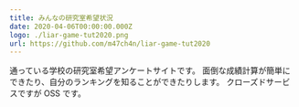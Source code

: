 ```yaml
---
title: みんなの研究室希望状況
date: 2020-04-06T00:00:00.000Z
logo: ./liar-game-tut2020.png
url: https://github.com/m47ch4n/liar-game-tut2020
---
```


通っている学校の研究室希望アンケートサイトです。
面倒な成績計算が簡単にできたり、自分のランキングを知ることができたりします。
クローズドサービスですが OSS です。
